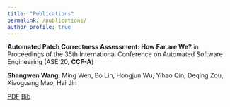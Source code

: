 ```yaml
---
title: "Publications"
permalink: /publications/
author_profile: true
---
```


**Automated Patch Correctness Assessment: How Far are We?**
in Proceedings of the 35th International Conference on Automated Software Engineering (ASE'20, **CCF-A**)

**Shangwen Wang**, Ming Wen, Bo Lin, Hongjun Wu, Yihao Qin, Deqing Zou, Xiaoguang Mao, Hai Jin

[PDF](http://shangwenwang.github.io/files/ASE-20.pdf)  [Bib]()
